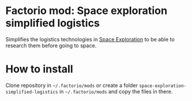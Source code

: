 # Factorio mod: Space exploration simplified logistics

Simplifies the logistics technologies in [Space Exploration](https://mods.factorio.com/mod/space-exploration) to be able to research them before going to space.

# How to install

Clone repository in `~/.factorio/mods` or create a folder `space-exploration-simplified-logistics` in `~/.factorio/mods` and copy the files in there.
